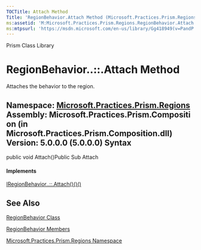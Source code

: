 ```yaml
---
TOCTitle: Attach Method
Title: 'RegionBehavior.Attach Method (Microsoft.Practices.Prism.Regions)'
ms:assetid: 'M:Microsoft.Practices.Prism.Regions.RegionBehavior.Attach'
ms:mtpsurl: 'https://msdn.microsoft.com/en-us/library/Gg418949(v=PandP.50)'
---
```


Prism Class Library

RegionBehavior..::.Attach Method
================================

Attaches the behavior to the region.

**Namespace:** [Microsoft.Practices.Prism.Regions](https://msdn.microsoft.com/n:microsoft.practices.prism.regions)
**Assembly:** Microsoft.Practices.Prism.Composition (in Microsoft.Practices.Prism.Composition.dll) Version: 5.0.0.0 (5.0.0.0)
Syntax
------

<span id="syntaxToggle"></span>public void Attach()Public Sub Attach
#### Implements

[IRegionBehavior..::.Attach()()()](https://msdn.microsoft.com/m:microsoft.practices.prism.regions.iregionbehavior.attach)

See Also
--------

<span id="seeAlsoToggle"></span>
[RegionBehavior Class](https://msdn.microsoft.com/t:microsoft.practices.prism.regions.regionbehavior)

[RegionBehavior Members](https://msdn.microsoft.com/allmembers.t:microsoft.practices.prism.regions.regionbehavior)

[Microsoft.Practices.Prism.Regions Namespace](https://msdn.microsoft.com/n:microsoft.practices.prism.regions)
